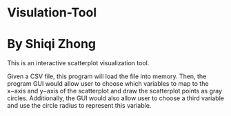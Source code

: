 # Visulation-Tool
# By Shiqi Zhong

This is an interactive scatterplot visualization tool.

Given a CSV file, this program will load the file into memory. 
Then, the program GUI would allow user to choose which variables to map to the x−axis and y−axis of the scatterplot and draw the scatterplot points as gray circles.
Additionally, the GUI would also allow user to choose a third variable and use the circle radius to represent this variable.
